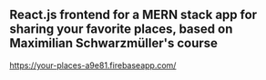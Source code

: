 ## React.js frontend for a MERN stack app for sharing your favorite places, based on Maximilian Schwarzmüller's course

https://your-places-a9e81.firebaseapp.com/
